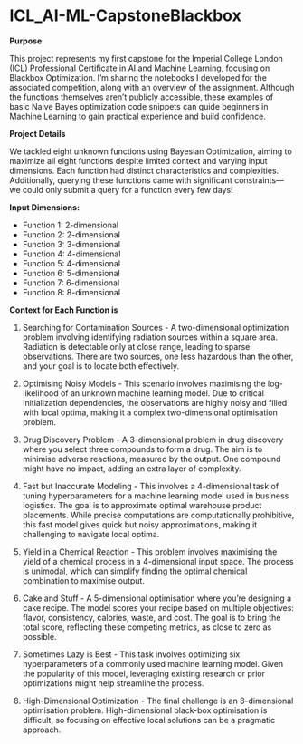 # ICL_AI-ML-CapstoneBlackbox
**Purpose**

This project represents my first capstone for the Imperial College London (ICL) Professional Certificate in AI and Machine Learning, focusing on Blackbox Optimization. I’m sharing the notebooks I developed for the associated competition, along with an overview of the assignment. Although the functions themselves aren’t publicly accessible, these examples of basic Naive Bayes optimization code snippets can guide beginners in Machine Learning to gain practical experience and build confidence.

**Project Details**

We tackled eight unknown functions using Bayesian Optimization, aiming to maximize all eight functions despite limited context and varying input dimensions. Each function had distinct characteristics and complexities. Additionally, querying these functions came with significant constraints—we could only submit a query for a function every few days!

**Input Dimensions:**
- Function 1: 2-dimensional  
- Function 2: 2-dimensional  
- Function 3: 3-dimensional  
- Function 4: 4-dimensional  
- Function 5: 4-dimensional  
- Function 6: 5-dimensional  
- Function 7: 6-dimensional  
- Function 8: 8-dimensional  

**Context for Each Function is**

1. Searching for Contamination Sources - A  two-dimensional optimization problem involving identifying radiation sources within a square area. Radiation is detectable only at close range, leading to sparse observations. There are two sources, one less hazardous than the other, and your goal is to locate both effectively.

2. Optimising Noisy Models - This scenario involves maximising the log-likelihood of an unknown machine learning model. Due to critical initialization dependencies, the observations are highly noisy and filled with local optima, making it a complex two-dimensional optimisation problem.

3. Drug Discovery Problem - A 3-dimensional problem in drug discovery where you select three compounds to form a drug. The aim is to minimise adverse reactions, measured by the output. One compound might have no impact, adding an extra layer of complexity.

4. Fast but Inaccurate Modeling - This involves a 4-dimensional task of tuning hyperparameters for a machine learning model used in business logistics. The goal is to approximate optimal warehouse product placements. While precise computations are computationally prohibitive, this fast model gives quick but noisy approximations, making it challenging to navigate local optima.

5. Yield in a Chemical Reaction - This problem involves maximising the yield of a chemical process in a 4-dimensional input space. The process is unimodal, which can simplify finding the optimal chemical combination to maximise output.

6. Cake and Stuff - A  5-dimensional optimisation where you’re designing a cake recipe. The model scores your recipe based on multiple objectives: flavor, consistency, calories, waste, and cost. The goal is to bring the total score, reflecting these competing metrics, as close to zero as possible.

7. Sometimes Lazy is Best - This task involves optimizing six hyperparameters of a commonly used machine learning model. Given the popularity of this model, leveraging existing research or prior optimizations might help streamline the process.

8. High-Dimensional Optimization - The final challenge is an 8-dimensional optimisation problem. High-dimensional black-box optimisation is  difficult, so focusing on effective local solutions can be a pragmatic approach.
